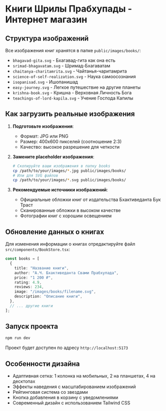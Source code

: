 # Книги Шрилы Прабхупады - Интернет магазин

## Структура изображений

Все изображения книг хранятся в папке `public/images/books/`:

- `bhagavad-gita.svg` - Бхагавад-гита как она есть
- `srimad-bhagavatam.svg` - Шримад-Бхагаватам  
- `chaitanya-charitamrita.svg` - Чайтанья-чаритамрита
- `science-of-self-realization.svg` - Наука самоосознания
- `isopanisad.svg` - Ишопанишад
- `easy-journey.svg` - Легкое путешествие на другие планеты
- `krishna-book.svg` - Кришна - Верховная Личность Бога
- `teachings-of-lord-kapila.svg` - Учение Господа Капилы

## Как загрузить реальные изображения

1. **Подготовьте изображения**: 
   - Формат: JPG или PNG
   - Размер: 400x600 пикселей (соотношение 2:3)
   - Качество: высокое разрешение для четкости

2. **Замените placeholder изображения**:
   ```bash
   # Скопируйте ваши изображения в папку books
   cp /path/to/your/images/*.jpg public/images/books/
   # Или для SVG файлов
   cp /path/to/your/images/*.svg public/images/books/
   ```

3. **Рекомендуемые источники изображений**:
   - Официальные обложки книг от издательства Бхактиведанта Бук Траст
   - Сканированные обложки в высоком качестве
   - Фотографии книг с хорошим освещением

## Обновление данных о книгах

Для изменения информации о книгах отредактируйте файл `src/components/BookStore.tsx`:

```typescript
const books = [
  {
    title: "Название книги",
    author: "А.Ч. Бхактиведанта Свами Прабхупада",
    price: "1 200 ₽",
    rating: 4.9,
    reviews: 234,
    image: "/images/books/filename.svg",
    description: "Описание книги",
  },
  // ... другие книги
];
```

## Запуск проекта

```bash
npm run dev
```

Проект будет доступен по адресу `http://localhost:5173`

## Особенности дизайна

- Адаптивная сетка: 1 колонка на мобильных, 2 на планшетах, 4 на десктопах
- Эффекты наведения с масштабированием изображений
- Рейтинговая система со звездами
- Кнопка добавления в корзину с уведомлениями
- Современный дизайн с использованием Tailwind CSS
